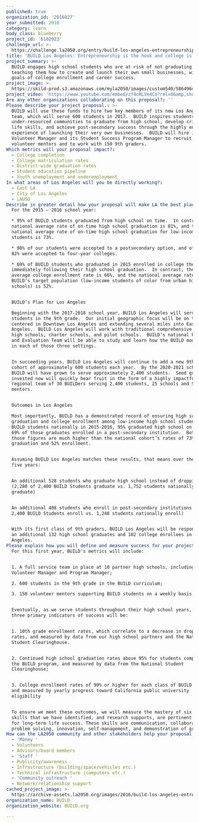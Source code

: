 ```yaml
---
published: true
organization_id: '2016027'
year_submitted: 2016
category: learn
body_class: blueberry
project_id: '6102023'
challenge_url: >-
  https://challenge.la2050.org/entry/build-los-angeles-entrepreneurship-is-the-hook-and-college-is-the-goal
title: 'BUILD Los Angeles: Entrepreneurship is the hook and college is the goal.  '
project_summary: >-
  BUILD engages high school students who are at risk of not graduating by
  teaching them how to create and launch their own small businesses, with the
  goals of college enrollment and career success.
project_image: >-
  https://skild-prod.s3.amazonaws.com/myla2050/images/custom540/5864964105741-team90.jpg
project_video: 'https://www.youtube.com/embed/zf4cRLVe4Co?rel=0&amp;showinfo=0'
Are any other organizations collaborating on this proposal?: ''
Please describe your project proposal.: >-
  BUILD will use these funds to hire two key members of its new Los Angeles
  team, which will serve 600 students in 2017.  BUILD inspires students from
  under-resourced communities to graduate from high school, develop critical
  life skills, and achieve post-secondary success through the highly engaging
  experience of launching their very own businesses.  BUILD will hire its
  Volunteer Manager and its Student Success Program Manager to recruit 150
  volunteer mentors and to work with 150 9th graders.
Which metrics will your proposal impact?​:
  - College completion
  - College matriculation rates
  - District-wide graduation rates
  - Student education pipeline
  - Youth unemployment and underemployment
In what areas of Los Angeles will you be directly working?:
  - East LA
  - City of Los Angeles
  - LAUSD
Describe in greater detail how your proposal will make LA the best place.: >-
  For the 2015 – 2016 school year:

  * 95% of BUILD students graduated from high school on time.  In contrast, the
  national average rate of on-time high school graduation is 81%, and the
  national average rate of on-time high school graduation for low-income
  students is 73%.

  * 98% of our students were accepted to a postsecondary option, and of those,
  82% were accepted to four-year colleges.

  * 69% of BUILD students who graduated in 2015 enrolled in college the Fall
  immediately following their high school graduation.  In contrast, the national
  average college enrollment rate is 66%, and the national average rate for
  BUILD’s target population (low-income students of color from urban high
  schools) is 52%.


  BUILD’s Plan for Los Angeles

  Beginning with the 2017-2018 school year, BUILD Los Angeles will serve 600
  students in the 9th grade.  Our initial geographic focus will be on the region
  centered in Downtown Los Angeles and extending several miles into East Los
  Angeles.  BUILD Los Angeles will work with traditional comprehensive public
  high schools, charter schools, and pilot schools.  BUILD’s national Research
  and Evaluation Team will be able to study and learn how the BUILD model works
  in each of those three settings.  


  In succeeding years, BUILD Los Angeles will continue to add a new 9th grade
  cohort of approximately 600 students each year.  By the 2020-2021 school year,
  BUILD will have grown to serve approximately 2,400 students.  Seed grants
  invested now will quickly bear fruit in the form of a highly impactful
  regional team of 30 BUILDers serving 2,400 students, 25 schools and 500
  mentors.  


  Outcomes in Los Angeles

  Most importantly, BUILD has a demonstrated record of ensuring high school
  graduation and college enrollment among low-income high school students.  Of
  BUILD students nationally in 2015-2016, 95% graduated high school on time and
  69% of those graduates enrolled in a post-secondary institution.  Both of
  those figures are much higher than the national cohort’s rates of 73%
  graduation and 52% enrollment.


  Assuming BUILD Los Angeles matches these results, that means over the next
  five years:


  An additional 528 students who graduate high school instead of dropping out
  (2,280 of 2,400 BUILD Students graduate vs. 1,752 students nationally
  graduate)


  An additional 408 students who enroll in post-secondary institutions (1,656 of
  2,400 BUILD Students enroll vs. 1,248 students nationally enroll)


  With its first class of 9th graders, BUILD Los Angeles will be responsible for
  an additional 132 high school graduates and 102 college enrollees in Los
  Angeles.
Please explain how you will define and measure success for your project.​: >-
  For this first year, BUILD's metrics will include: 


  1. A full service team in place at 10 partner high schools, including the
  Volunteer Manager and Program Manager;

  2. 600 students in the 9th grade in the BUILD curriculum;

  3. 150 volunteer mentors supporting BUILD students on a weekly basis.  


  Eventually, as we serve students throughout their high school years, BUILD’s
  three primary indicators of success will be: 


  1. 10th grade enrollment rates, which correlate to a decrease in dropout
  rates, and measured by data from our high school partners and the National
  Student Clearinghouse. 


  2. Continued high school graduation rates above 95% for students completing
  the BUILD program, and measured by data from the National Student
  Clearinghouse;


  3. College enrollment rates of 90% or higher for each class of BUILD seniors,
  and measured by yearly progress toward California public university
  eligibility


  To ensure we meet these outcomes, we will measure the mastery of six (6)
  skills that we have identified, and research supports, are pertinent to master
  for long-term life success. These skills are communication, collaboration,
  problem solving, innovation, self-management, and demonstration of grit.
How can the LA2050 community and other stakeholders help your proposal succeed?:
  - 'Money '
  - Volunteers
  - Advisors/board members
  - 'Staff '
  - Publicity/awareness
  - Infrastructure (building/space/vehicles etc.)
  - Technical infrastructure (computers etc.)
  - 'Community outreach '
  - Network/relationship support
cached_project_image: >-
  https://archive-assets.la2050.org/images/2016/build-los-angeles-entrepreneurship-is-the-hook-and-college-is-the-goal/skild-prod.s3.amazonaws.com/myla2050/images/custom540/5864964105741-team90.jpg
organization_name: BUILD
organization_website: BUILD.org

---
```

